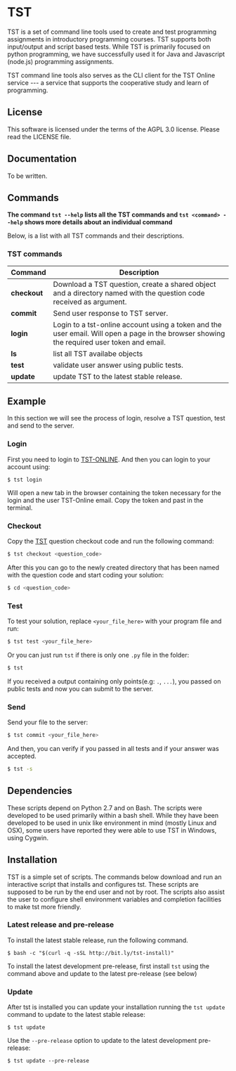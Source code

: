 # TST

TST is a set of command line tools used to create and test
programming assignments in introductory programming courses. TST
supports both input/output and script based tests. While TST is
primarily focused on python programming, we have successfully
used it for Java and Javascript (node.js) programming
assignments.

TST command line tools also serves as the CLI client for the TST
Online service --- a service that supports the cooperative study
and learn of programming.


## License

This software is licensed under the terms of the AGPL 3.0
license. Please read the LICENSE file.


## Documentation

To be written.


## Commands
**The command `tst --help` lists all the TST commands and `tst <command> --help` shows more details about an individual command**

Below, is a list with all TST commands and their descriptions.

### TST commands
Command | Description
------- | -----------
**checkout** | Download a TST question, create a shared object and a directory named with the question code received as argument.
**commit** | Send user response to TST server.
**login** | Login to a tst-online account using a token and the user email. Will open a page in the browser showing the required user token and email.
**ls** | list all TST availabe objects
**test** | validate user answer using public tests.
**update** | update TST to the latest stable release.

## Example
In this section we will see the process of login, resolve a TST question, test and send to the server.

### Login
First you need to login to [TST-ONLINE](http://tst-online.appspot.com/). And then you can login to your account using:
```
$ tst login
```
Will open a new tab in the browser containing the token necessary for the login and the user TST-Online email. Copy the token and past in the terminal.

### Checkout
Copy the [TST](http://tst-online.appspot.com/#/) question checkout code and run the following command:

```sh
$ tst checkout <question_code>
```

After this you can go to the newly created directory that has been named with the question code and start coding your solution:

```sh
$ cd <question_code>
```

### Test
To test your solution, replace `<your_file_here>` with your program file and run:

```sh
$ tst test <your_file_here>
```
Or you can just run `tst` if there is only one `.py` file in the folder:

```sh
$ tst
```

If you received a output containing only points(e.g: `.`, `...`), you passed on public tests and now you can submit to the server.

### Send

Send your file to the server:

```sh
$ tst commit <your_file_here>
```

And then, you can verify if you passed in all tests and if your answer was accepted.

```sh
$ tst -s
```


## Dependencies

These scripts depend on Python 2.7 and on Bash. The scripts were
developed to be used primarily within a bash shell. While they
have been developed to be used in unix like environment in mind
(mostly Linux and OSX), some users have reported they were able
to use TST in Windows, using Cygwin.


## Installation

TST is a simple set of scripts. The commands below download and
run an interactive script that installs and configures tst. These
scripts are supposed to be run by the end user and not by root.
The scripts also assist the user to configure shell environment
variables and completion facilities to make tst more friendly.

### Latest release and pre-release

To install the latest stable release, run the following command.

    $ bash -c "$(curl -q -sSL http://bit.ly/tst-install)"

To install the latest development pre-release, first install
`tst` using the command above and update to the latest
pre-release (see below)

### Update

After tst is installed you can update your installation running
the `tst update` command to update to the latest stable release:

    $ tst update

Use the `--pre-release` option to update to the latest
development pre-release:

    $ tst update --pre-release


